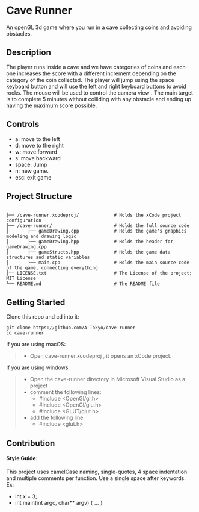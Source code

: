 # Cave Runner
An openGL 3d game where you run in a cave collecting coins and avoiding obstacles.

## Description
The player runs inside a cave and we have categories of coins and each one increases the score with a different increment depending on the category of the coin collected.
The player will jump using the space keyboard button and will use the left and right keyboard buttons to avoid rocks.
The mouse will be used to control the camera view .
The main target is to complete 5 minutes without colliding with any obstacle and ending up having the maximum score possible.

## Controls
* a: move to the left
* d: move to the right
* w: move forward
* s: move backward
* space: Jump
* n: new game.
* esc: exit game

## Project Structure
```shell

├── /cave-runner.xcodeproj/             # Holds the xCode project configuration
├── /cave-runner/                       # Holds the full source code
│       ├── gameDrawing.cpp             # Holds the game's graphics modeling and drawing logic
│       ├── gameDrawing.hpp             # Holds the header for gameDrawing.cpp
│       ├── gameStructs.hpp             # Holds the game data structures and static variables
│       └── main.cpp                    # Holds the main source code of the game, connecting everything
├── LICENSE.txt                         # The License of the project; MIT License
└── README.md                           # The README file

```

## Getting Started
Clone this repo and cd into it:
```
git clone https://github.com/A-Tokyo/cave-runner
cd cave-runner
```
If you are using macOS:

>    - Open cave-runner.xcodeproj , it opens an xCode project.

If you are using windows:

>    - Open the cave-runner directory in Microsoft Visual Studio as a project
>    - comment the following lines:
>       * #include \<OpenGl/gl.h>
>       * #include \<OpenGl/glu.h>
>       * #include \<GLUT/glut.h>
>    - add the following line:
>       * #include \<glut.h>

## Contribution
#### Style Guide:
  This project uses camelCase naming, single-quotes, 4 space indentation and multiple comments per function.
  Use a single space after keywords.<br/>Ex:
* int x = 3;
* int main(int argc, char** argv) { ... }    
